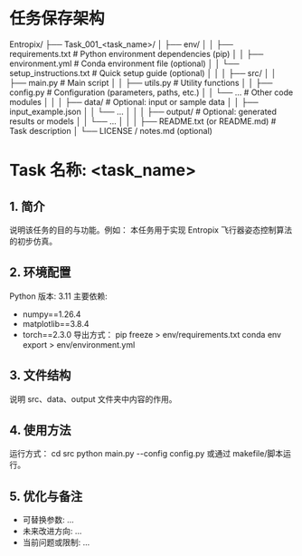 # 任务保存架构
Entropix/
├── Task_001_<task_name>/
│   ├── env/
│   │   ├── requirements.txt        # Python environment dependencies (pip)
│   │   ├── environment.yml         # Conda environment file (optional)
│   │   └── setup_instructions.txt  # Quick setup guide (optional)
│   │
│   ├── src/
│   │   ├── main.py                 # Main script
│   │   ├── utils.py                # Utility functions
│   │   ├── config.py               # Configuration (parameters, paths, etc.)
│   │   └── …                       # Other code modules
│   │
│   ├── data/                       # Optional: input or sample data
│   │   ├── input_example.json
│   │   └── …
│   │
│   ├── output/                     # Optional: generated results or models
│   │   └── …
│   │
│   ├── README.txt (or README.md)   # Task description
│   └── LICENSE / notes.md (optional)

# Task 名称: <task_name>
## 1. 简介
说明该任务的目的与功能。例如：
本任务用于实现 Entropix 飞行器姿态控制算法的初步仿真。
## 2. 环境配置
Python 版本: 3.11
主要依赖:
- numpy==1.26.4
- matplotlib==3.8.4
- torch==2.3.0
导出方式：
    pip freeze > env/requirements.txt
    conda env export > env/environment.yml
## 3. 文件结构
说明 src、data、output 文件夹中内容的作用。
## 4. 使用方法
运行方式：
    cd src
    python main.py --config config.py
或通过 makefile/脚本运行。
## 5. 优化与备注
- 可替换参数: ...
- 未来改进方向: ...
- 当前问题或限制: ...
